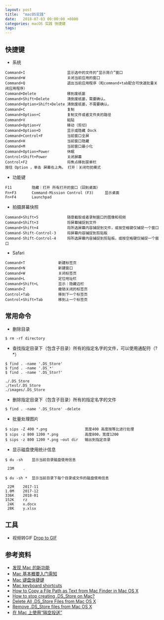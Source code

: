 ```yaml
---
layout: post
title:  "macOS实践"
date:   2018-07-03 00:00:00 +0800
categories: macOS 实践 快捷键
tags: 
---
```


## 快捷键
* 系统
```
Command+I                   显示选中的文件的“显示简介”窗口
Command+W                   关闭当前应用的窗口
Command+Q                   退出当前应用程序（和command+tab配合可快速批量关闭应用程序）
Command+Delete              移到废纸篓
Command+Shift+Delete        清倒废纸蒌，需要确认。
Command+Option+Shift+Delete 清倒废纸蒌，不需要确认。
Command+C                   复制
Command+Option+C            复制文件或者文件夹的路径
Command+V                   粘贴
Command+Option+V            移动（剪切）
Command+Option+D            显示或隐藏 Dock
Command+Control+F           当前窗口全屏
Command+H                   当前窗口隐藏
Command+M                   当前窗口最小化
Command+Option+Power        休眠
Control+Shift+Power         关闭屏幕
Control+F2                  将焦点移到菜单栏
按住 Option ，单击 屏幕右上角。 打开｜关闭勿扰模式
```
* 功能键
```
F11         隐藏｜打开 所有打开的窗口（回到桌面）
Fn+F3       Command-Mission Control (F3)     显示桌面
Fn+F4       Launchpad
```

* 拍摄屏幕快照
```
Command+Shift+5             随意截取或者录制窗口的图像和视频
Command+Shift+3             将屏幕捕捉到文件
Command+Shift+4             将所选屏幕内容捕捉到文件，或按空格键仅捕捉一个窗口
Command-Shift-Control-3     将屏幕内容捕捉到剪贴板
Command-Shift-Control-4     将所选屏幕内容捕捉到剪贴板，或按空格键仅捕捉一个窗口
```

* Safari
```
Command+T               新建标签页
Command+N               新建窗口
Command+W               关闭标签页
Command+L               定位地址栏
Command+Shift+L         显示｜隐藏边栏
Command+Z               撤销关闭的标签页
Control+Tab             移到下一个标签页
Control+Shift+Tab       移到上一个标签页
```

## 常用命令
* 删除目录
```shell
$ rm -rf directory
```

* 查找指定目录下（包含子目录）所有的指定名字的文件，可以使用通配符（? *）
```shell
$ find . -name '.DS_Store'
$ find . -name '.DS_*'
$ find . -name '.DS_Stor?'
```
```
./.DS_Store
./test/.DS_Store
./images/.DS_Store
```

* 删除指定目录下（包含子目录）所有的指定名字的文件
```shell
$ find . -name '.DS_Store' -delete
```

* 批量处理图片
```shell
$ sips -Z 400 *.png                 宽度400 高度按等比进行处理
$ sips -z 800 1200 *.png            高度800，宽度1200
$ sips -z 800 1200 *.png —out dir   输出到指定目录
```

* 显示磁盘使用统计信息
```shell
$ du -sh    显示当前目录磁盘使用信息
```
```
 23M    .
```
```shell
$ du -sh *  显示当前目录下每个目录或文件的磁盘使用信息
```
```
 22M    2017-11
1.0M    2017-12
336K    2018-01
152K    rz
 24K    x.docx
 28K    y.xlsx
```

## 工具
* 视频转GIF [Drop to GIF](https://github.com/mortenjust/droptogif)

## 参考资料
* [发现 Mac 的新功能](https://help.apple.com/macOS/mojave/whats-new/?lang=zh-hans)
* [Mac 基本概要入门需知](https://help.apple.com/macOS/mojave/mac-basics/)
* [Mac 键盘快捷键](https://support.apple.com/zh-cn/HT201236)
* [Mac keyboard shortcuts](https://support.apple.com/en-us/HT201236)
* [How to Copy a File Path as Text from Mac Finder in Mac OS X](http://osxdaily.com/2015/11/05/copy-file-path-name-text-mac-os-x-finder/)
* [How to stop creating .DS_Store on Mac?](https://stackoverflow.com/questions/18015978/how-to-stop-creating-ds-store-on-mac)
* [Delete All .DS_Store Files from Mac OS X](http://osxdaily.com/2012/07/05/delete-all-ds-store-files-from-mac-os-x/)
* [Remove .DS_Store files from Mac OS X](https://helpx.adobe.com/dreamweaver/kb/remove-ds-store-files-mac.html)
* [在 Mac 上使用“隔空投送”](https://support.apple.com/zh-cn/HT203106)
